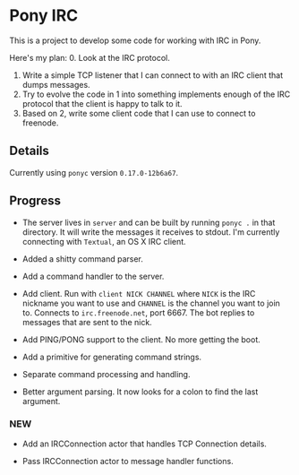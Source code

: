 # Pony IRC

This is a project to develop some code for working with IRC in Pony.

Here's my plan:
0. Look at the IRC protocol.
1. Write a simple TCP listener that I can connect to with an IRC client that dumps messages.
2. Try to evolve the code in 1 into something implements enough of the IRC protocol that the client is happy to talk to it.
3. Based on 2, write some client code that I can use to connect to freenode.

## Details

Currently using `ponyc` version `0.17.0-12b6a67`.

## Progress

* The server lives in `server` and can be built by running `ponyc .`
  in that directory. It will write the messages it receives to
  stdout. I'm currently connecting with `Textual`, an OS X IRC client.

* Added a shitty command parser.

* Add a command handler to the server.

* Add client. Run with `client NICK CHANNEL` where `NICK` is the IRC
  nickname you want to use and `CHANNEL` is the channel you want to
  join to. Connects to `irc.freenode.net`, port 6667. The bot replies
  to messages that are sent to the nick.

* Add PING/PONG support to the client. No more getting the boot.

* Add a primitive for generating command strings.

* Separate command processing and handling.

* Better argument parsing. It now looks for a colon to find the last
  argument.

### NEW

* Add an IRCConnection actor that handles TCP Connection details.

* Pass IRCConnection actor to message handler functions.
